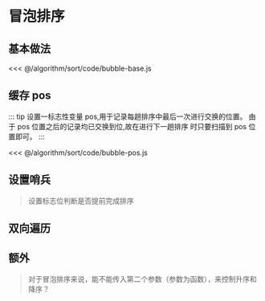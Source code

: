 # 冒泡排序

## 基本做法

<<< @/algorithm/sort/code/bubble-base.js

## 缓存 pos

::: tip
设置一标志性变量 pos,用于记录每趟排序中最后一次进行交换的位置。 由于 pos 位置之后的记录均已交换到位,故在进行下一趟排序
时只要扫描到 pos 位置即可。
:::

<<< @/algorithm/sort/code/bubble-pos.js

## 设置哨兵

> 设置标志位判断是否提前完成排序

## 双向遍历

## 额外

> 对于冒泡排序来说，能不能传入第二个参数（参数为函数），来控制升序和降序？
